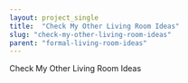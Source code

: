 ```yaml
---
layout: project_single
title:  "Check My Other Living Room Ideas"
slug: "check-my-other-living-room-ideas"
parent: "formal-living-room-ideas"
---
```

Check My Other Living Room Ideas